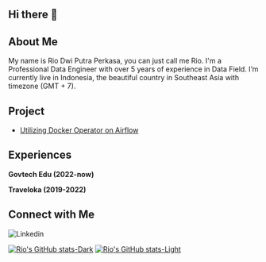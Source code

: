 ## Hi there 👋

## About Me
My name is Rio Dwi Putra Perkasa, you can just call me Rio. I'm a Professional Data Engineer with over 5 years of experience in Data Field.
I’m currently live in Indonesia, the beautiful country in Southeast Asia with timezone (GMT + 7).  

## Project
- [Utilizing Docker Operator on Airflow](https://medium.com/apache-airflow/utilizing-dockeroperator-in-airflow-to-run-containerized-applications-in-data-engineer-projects-f596df26ea83)

## Experiences
**Govtech Edu (2022-now)**

**Traveloka (2019-2022)**

## Connect with Me
![Linkedin](https://img.shields.io/badge/Linkedin-0077B5?style=for-the-badge&logo=Linkedin&logoColor=white)

[![Rio's GitHub stats-Dark](https://github-readme-stats.vercel.app/api?username=anuraghazra&show_icons=true&theme=dark#gh-dark-mode-only)](https://github.com/anuraghazra/github-readme-stats#gh-dark-mode-only)
[![Rio's GitHub stats-Light](https://github-readme-stats.vercel.app/api?username=anuraghazra&show_icons=true&theme=default#gh-light-mode-only)](https://github.com/anuraghazra/github-readme-stats#gh-light-mode-only)
<!--
**riodpp/riodpp** is a ✨ _special_ ✨ repository because its `README.md` (this file) appears on your GitHub profile.

Here are some ideas to get you started:

- 🔭 I’m currently working on ...
- 🌱 I’m currently learning ...
- 👯 I’m looking to collaborate on ...
- 🤔 I’m looking for help with ...
- 💬 Ask me about ...
- 📫 How to reach me: ...
- 😄 Pronouns: ...
- ⚡ Fun fact: ...
-->
